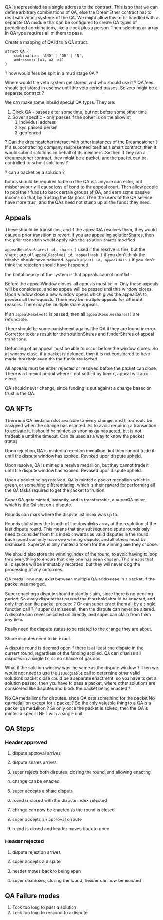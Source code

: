 QA is represented as a single address to the contract.  This is so that we can define arbitrary combinations of QA, else the DreamEther contract has to deal with voting systems of the QA.  We might allow this to be handled with a separate QA module that can be configured to create QA types of predefined combinations, like a clock plus a person.  Then selecting an array in QA type requires all of them to pass.

Create a mapping of QA id to a QA struct.  
```solidity
struct QA {
	combination: 'AND' | 'OR' | 'N',
	addresses: [a1, a2, a3]
}
```

? how would fees be split in a multi stage QA ?

Where would the veto system get stored, and who should use it ?  QA fees should get stored in escrow until the veto period passes.  So veto might be a separate contract ?

We can make some inbuild special QA types.  They are:
1. Clock QA - passes after some time, but not before some other time
2. Solver specific - only passes if the solver is on the allowlist
	1. individual address
	2. kyc passed person
	3. geofenced

? Can the dreamcatcher interact with other instances of the Dreamcatcher ?
If a subcontracting company respresented itself as a smart contract, then it would submit solutions on behalf of its members.  So then if they ran a dreamcatcher contract, they might be a packet, and the packet can be controlled to submit solutions ?

? can a packet be a solution ?

bonds should be required to be on the QA list.  anyone can enter, but misbehaviour will cause loss of bond to the appeal court.
Then allow people to pool their funds to back certain groups of QA, and earn some passive income on that, by trusting the QA pool.  Then the users of the QA service have more trust, and the QAs need not stump up all the funds they need.

## Appeals
These should be transitions, and if the appealQA resolves them, they would cause a prior transition to revert.  If you are appealing solutionShares, then the prior transition would apply with the solution shares modified.


`appealResolveShares( id, shares )` used if the resolve is fine, but the shares are off.
`appealResolve( id, appealHash )` if you don't think the resolve should have occured.
`appealReject( id, appealHash )` if you don't think the rejection should have happened.

the brutal beauty of the system is that appeals cannot conflict.

Before the appealWindow closes, all appeals must be in.  Only these appeals will be considered, and no appeal will be passed until this window closes.  Upon window close a new window opens which gives the appealQA to process all the requests.  There may be multiple appeals for different reasons.  There may be multiple share appeals.

If an `appealResolve()` is passed, then all `appealResolveShares()` are refundable.

There should be some punishment against the QA if they are found in error.  Corrector tokens result for the solutionShares and funderShares of appeal transitions.

Defunding of an appeal must be able to occur before the window closes.  So at window close, if a packet is defuned, then it is not considered to have made threshold even tho the funds are locked.

All appeals must be either rejected or resolved before the packet can close.
There is a timeout period where if not settled by time x, appeal will auto close.

QA should never change, since funding is put against a change based on trust in the QA.
## QA NFTs

There is a QA medalion slot available to every change, and this should be assigned when the change has enacted.  So to avoid requiring a transaction to activate it, it should be minted as soon as qa has acted, but is not tradeable until the timeout.  Can be used as a way to know the packet status.

Upon rejection, QA is minted a rejection medallion, but they cannot trade it until the dispute window has expired.  Revoked upon dispute upheld.  

Upon resolve, QA is minted a resolve medallion, but they cannot trade it until the dispute window has expired.  Revoked upon dispute upheld.  

Upon a packet being resolved,  QA is minted a packet medallion which is green, or something differentiating, which is their reward for performing all the QA tasks required to get the packet to fruition.

Super QA gets minted, instantly, and is transferrable, a superQA token, which is the QA slot on a dispute.

Rounds can mark where the dispute list index was up to.

Rounds slot stores the length of the downlinks array at the resolution of the last dispute round.  This means that any subsequent dispute rounds only need to consider from this index onwards as valid disputes in the round.  Each round can only have one winning dispute, and all others must be dismissed.  SuperQA is only minted a token for the winning one they choose.

We should also store the winning index of the round, to avoid having to loop thru everything to ensure that only one has been chosen.  This means that all disputes will be immutably recorded, but they will never clog the processing of any outcomes.

QA medallions may exist between multiple QA addresses in a packet, if the packet was merged.

Super enacting a dispute should instantly claim, since there is no pending period.  So every dispute that passed the threshold should be enacted, and only then can the packet proceed ?  Or can super enact them all by a single function call ?  If super dismisses all, then the dispute can never be altered.  A dispute can never be acted on directly, and super can claim from them any time.

Really need the dispute status to be related to the change they are about.

Share disputes need to be exact.

A dispute round is deemed open if there is at least one dispute in the current round, regardless of the funding applied.  QA can dismiss all disputes in a single tx, so no chance of gas dos.

What if the solution window was the same as the dispute window ?
Then we would not need to use the `isJudgeable` call to determine other valid solutions
packet close could be a separate enactment, so you have to get a solution passed, then you have to pass a packet, where other solutions are considered like disputes and block the packet being enacted ?

No QA medallions for disputes, since QA gets something for the packet
No qa medallion except for a packet ?
So the only valuable thing to a QA is a packet qa medallion ?
So only once the packet is solved, then the QA is minted a special NFT with a single unit

## QA Steps
### Header approved
1. dispute approval arrives
2. dispute shares arrives
3. super rejects both disputes, closing the round, and allowing enacting
4. change can be enacted

1. super accepts a share dispute
2. round is closed with the dispute index selected
3. change can now be enacted as the round is closed

4. super accepts an approval dispute
5. round is closed and header moves back to open

### Header rejected
1. dispute rejection arrives
2. super accepts a dispute
3. header moves back to being open

1. super dismisses, closing the round, header can now be enacted






## QA Failure modes
1. Took too long to pass a solution
2. Took too long to respond to a dispute